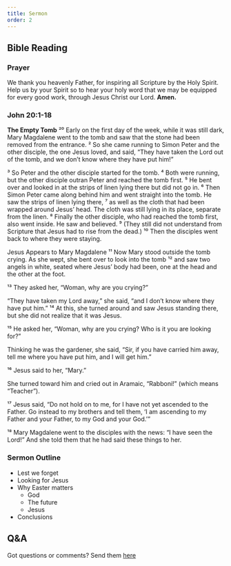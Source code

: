 ```yaml
---
title: Sermon 
order: 2
---
```


## Bible Reading

### Prayer
We thank you heavenly Father, for inspiring all Scripture by the Holy Spirit. Help us by your Spirit so to hear your holy word that we may be equipped for every good work, through Jesus Christ our Lord.  **Amen.**



### John 20:1-18
**The Empty Tomb**
²⁰ Early on the first day of the week, while it was still dark, Mary Magdalene went to the tomb and saw that the stone had been removed from the entrance. ² So she came running to Simon Peter and the other disciple, the one Jesus loved, and said, “They have taken the Lord out of the tomb, and we don’t know where they have put him!”

³ So Peter and the other disciple started for the tomb. ⁴ Both were running, but the other disciple outran Peter and reached the tomb first. ⁵ He bent over and looked in at the strips of linen lying there but did not go in. ⁶ Then Simon Peter came along behind him and went straight into the tomb. He saw the strips of linen lying there, ⁷ as well as the cloth that had been wrapped around Jesus’ head. The cloth was still lying in its place, separate from the linen. ⁸ Finally the other disciple, who had reached the tomb first, also went inside. He saw and believed. ⁹ (They still did not understand from Scripture that Jesus had to rise from the dead.) ¹⁰ Then the disciples went back to where they were staying.

Jesus Appears to Mary Magdalene
¹¹ Now Mary stood outside the tomb crying. As she wept, she bent over to look into the tomb ¹² and saw two angels in white, seated where Jesus’ body had been, one at the head and the other at the foot.

¹³ They asked her, “Woman, why are you crying?”

“They have taken my Lord away,” she said, “and I don’t know where they have put him.” ¹⁴ At this, she turned around and saw Jesus standing there, but she did not realize that it was Jesus.

¹⁵ He asked her, “Woman, why are you crying? Who is it you are looking for?”

Thinking he was the gardener, she said, “Sir, if you have carried him away, tell me where you have put him, and I will get him.”

¹⁶ Jesus said to her, “Mary.”

She turned toward him and cried out in Aramaic, “Rabboni!” (which means “Teacher”).

¹⁷ Jesus said, “Do not hold on to me, for I have not yet ascended to the Father. Go instead to my brothers and tell them, ‘I am ascending to my Father and your Father, to my God and your God.’”

¹⁸ Mary Magdalene went to the disciples with the news: “I have seen the Lord!” And she told them that he had said these things to her.


### Sermon Outline
- Lest we forget
- Looking for Jesus
- Why Easter matters
  - God
  - The future
  - Jesus
- Conclusions 





## Q&A
Got questions or comments? Send them [here](https://tinyurl.com/SGHACQuestionsAnswers)
